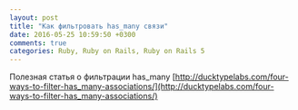 ```yaml
---
layout: post
title: "Как фильтровать has_many связи"
date: 2016-05-25 10:59:50 +0300
comments: true
categories: Ruby, Ruby on Rails, Ruby on Rails 5
---
```


Полезная статья о фильтрации has_many 
[http://ducktypelabs.com/four-ways-to-filter-has_many-associations/](http://ducktypelabs.com/four-ways-to-filter-has_many-associations/)
